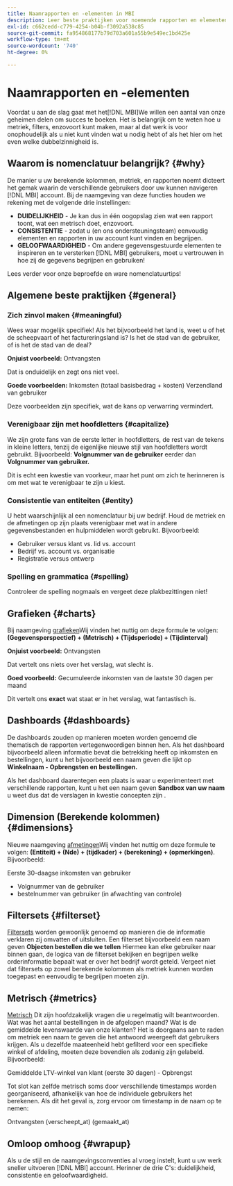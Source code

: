 ```yaml
---
title: Naamrapporten en -elementen in MBI
description: Leer beste praktijken voor noemende rapporten en elementen in [!DNL MBI].
exl-id: c662cedd-c779-4254-b04b-f3092a538c85
source-git-commit: fa954868177b79d703a601a55b9e549ec1bd425e
workflow-type: tm+mt
source-wordcount: '740'
ht-degree: 0%

---
```


# Naamrapporten en -elementen

Voordat u aan de slag gaat met het[!DNL MBI]We willen een aantal van onze geheimen delen om succes te boeken. Het is belangrijk om te weten hoe u metriek, filters, enzovoort kunt maken, maar al dat werk is voor onophoudelijk als u niet kunt vinden wat u nodig hebt of als het hier om het even welke dubbelzinnigheid is.

## Waarom is nomenclatuur belangrijk? {#why}

De manier u uw berekende kolommen, metriek, en rapporten noemt dicteert het gemak waarin de verschillende gebruikers door uw kunnen navigeren [!DNL MBI] account. Bij de naamgeving van deze functies houden we rekening met de volgende drie instellingen:

* **DUIDELIJKHEID** - Je kan dus in één oogopslag zien wat een rapport toont, wat een metrisch doet, enzovoort.
* **CONSISTENTIE** - zodat u (en ons ondersteuningsteam) eenvoudig elementen en rapporten in uw account kunt vinden en begrijpen.
* **GELOOFWAARDIGHEID** - Om andere gegevensgestuurde elementen te inspireren en te versterken [!DNL MBI] gebruikers, moet u vertrouwen in hoe zij de gegevens begrijpen en gebruiken!

Lees verder voor onze beproefde en ware nomenclatuurtips!

## Algemene beste praktijken {#general}

### Zich zinvol maken {#meaningful}

Wees waar mogelijk specifiek! Als het bijvoorbeeld het land is, weet u of het de scheepvaart of het factureringsland is? Is het de stad van de gebruiker, of is het de stad van de deal?

**Onjuist voorbeeld:**
Ontvangsten

Dat is onduidelijk en zegt ons niet veel.

**Goede voorbeelden:**
Inkomsten (totaal basisbedrag + kosten) Verzendland van gebruiker

Deze voorbeelden zijn specifiek, wat de kans op verwarring vermindert.

### Verenigbaar zijn met hoofdletters {#capitalize}

We zijn grote fans van de eerste letter in hoofdletters, de rest van de tekens in kleine letters, tenzij de eigenlijke nieuwe stijl van hoofdletters wordt gebruikt. Bijvoorbeeld: **Volgnummer van de gebruiker** eerder dan **Volgnummer van gebruiker.**

Dit is echt een kwestie van voorkeur, maar het punt om zich te herinneren is om met wat te verenigbaar te zijn u kiest.

### Consistentie van entiteiten {#entity}

U hebt waarschijnlijk al een nomenclatuur bij uw bedrijf. Houd de metriek en de afmetingen op zijn plaats verenigbaar met wat in andere gegevensbestanden en hulpmiddelen wordt gebruikt. Bijvoorbeeld:

* Gebruiker versus klant vs. lid vs. account
* Bedrijf vs. account vs. organisatie
* Registratie versus ontwerp

### Spelling en grammatica {#spelling}

Controleer de spelling nogmaals en vergeet deze plakbezittingen niet!

## Grafieken {#charts}

Bij naamgeving [grafieken](../tutorials/using-visual-report-builder.md)Wij vinden het nuttig om deze formule te volgen: **(Gegevensperspectief) + (Metrisch) + (Tijdsperiode) + (Tijdinterval)**

**Onjuist voorbeeld:**
Ontvangsten

Dat vertelt ons niets over het verslag, wat slecht is.

**Goed voorbeeld:**
Gecumuleerde inkomsten van de laatste 30 dagen per maand

Dit vertelt ons **exact** wat staat er in het verslag, wat fantastisch is.

## Dashboards {#dashboards}

De dashboards zouden op manieren moeten worden genoemd die thematisch de rapporten vertegenwoordigen binnen hen. Als het dashboard bijvoorbeeld alleen informatie bevat die betrekking heeft op inkomsten en bestellingen, kunt u het bijvoorbeeld een naam geven die lijkt op **Winkelnaam - Opbrengsten en bestellingen.**

Als het dashboard daarentegen een plaats is waar u experimenteert met verschillende rapporten, kunt u het een naam geven **Sandbox van uw naam** u weet dus dat de verslagen in kwestie concepten zijn .

## Dimension (Berekende kolommen) {#dimensions}

Nieuwe naamgeving [afmetingen](../data-analyst/data-warehouse-mgr/creating-calculated-columns.md)Wij vinden het nuttig om deze formule te volgen: **(Entiteit) + (Nde) + (tijdkader) + (berekening) + (opmerkingen)**. Bijvoorbeeld:

Eerste 30-daagse inkomsten van gebruiker
* Volgnummer van de gebruiker
* bestelnummer van gebruiker (in afwachting van controle)

## Filtersets {#filterset}

[Filtersets](../data-user/reports/ess-manage-data-filters.md) worden gewoonlijk genoemd op manieren die de informatie verklaren zij omvatten of uitsluiten. Een filterset bijvoorbeeld een naam geven **Objecten bestellen die we tellen** Hiermee kan elke gebruiker naar binnen gaan, de logica van de filterset bekijken en begrijpen welke orderinformatie bepaalt wat er over het bedrijf wordt geteld. Vergeet niet dat filtersets op zowel berekende kolommen als metriek kunnen worden toegepast en eenvoudig te begrijpen moeten zijn.

## Metrisch {#metrics}

[Metrisch](../data-user/reports/ess-manage-data-metrics.md) Dit zijn hoofdzakelijk vragen die u regelmatig wilt beantwoorden. Wat was het aantal bestellingen in de afgelopen maand? Wat is de gemiddelde levenswaarde van onze klanten? Het is doorgaans aan te raden om metriek een naam te geven die het antwoord weergeeft dat gebruikers krijgen. Als u dezelfde maateenheid hebt gefilterd voor een specifieke winkel of afdeling, moeten deze bovendien als zodanig zijn gelabeld. Bijvoorbeeld:

Gemiddelde LTV-winkel van klant (eerste 30 dagen) - Opbrengst

Tot slot kan zelfde metrisch soms door verschillende timestamps worden georganiseerd, afhankelijk van hoe de individuele gebruikers het berekenen. Als dit het geval is, zorg ervoor om timestamp in de naam op te nemen:

Ontvangsten (verscheept\_at) (gemaakt\_at)

## Omloop omhoog {#wrapup}

Als u de stijl en de naamgevingsconventies al vroeg instelt, kunt u uw werk sneller uitvoeren [!DNL MBI] account. Herinner de drie C&#39;s: duidelijkheid, consistentie en geloofwaardigheid.

